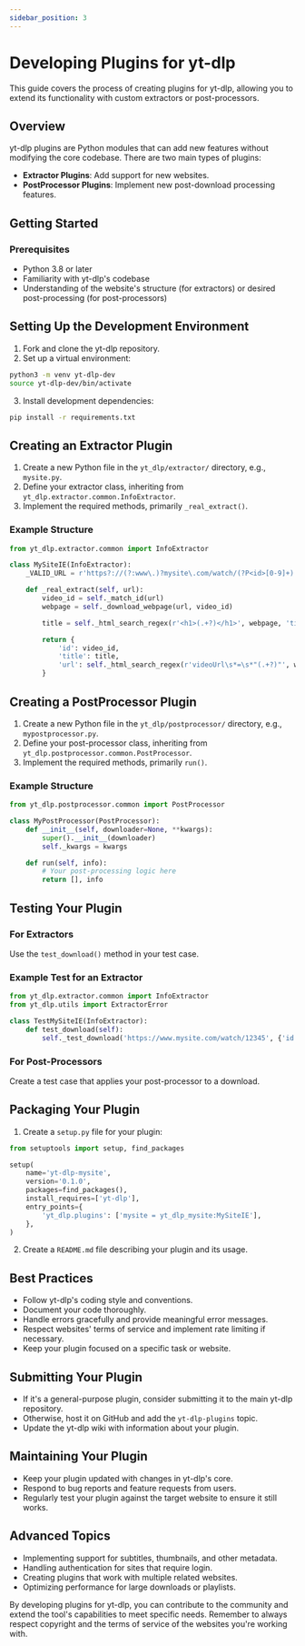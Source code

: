 ```yaml
---
sidebar_position: 3
---
```


# Developing Plugins for yt-dlp

This guide covers the process of creating plugins for yt-dlp, allowing you to extend its functionality with custom extractors or post-processors.

## Overview

yt-dlp plugins are Python modules that can add new features without modifying the core codebase. There are two main types of plugins:

- **Extractor Plugins**: Add support for new websites.
- **PostProcessor Plugins**: Implement new post-download processing features.

## Getting Started

### Prerequisites

- Python 3.8 or later
- Familiarity with yt-dlp's codebase
- Understanding of the website's structure (for extractors) or desired post-processing (for post-processors)

## Setting Up the Development Environment

1. Fork and clone the yt-dlp repository.
2. Set up a virtual environment:

```sh
python3 -m venv yt-dlp-dev
source yt-dlp-dev/bin/activate
```

3. Install development dependencies:

```sh
pip install -r requirements.txt
```

## Creating an Extractor Plugin

1. Create a new Python file in the `yt_dlp/extractor/` directory, e.g., `mysite.py`.
2. Define your extractor class, inheriting from `yt_dlp.extractor.common.InfoExtractor`.
3. Implement the required methods, primarily `_real_extract()`.

### Example Structure

```python
from yt_dlp.extractor.common import InfoExtractor

class MySiteIE(InfoExtractor):
    _VALID_URL = r'https?://(?:www\.)?mysite\.com/watch/(?P<id>[0-9]+)'

    def _real_extract(self, url):
        video_id = self._match_id(url)
        webpage = self._download_webpage(url, video_id)

        title = self._html_search_regex(r'<h1>(.+?)</h1>', webpage, 'title')

        return {
            'id': video_id,
            'title': title,
            'url': self._html_search_regex(r'videoUrl\s*=\s*"(.+?)"', webpage, 'video URL'),
        }
```

## Creating a PostProcessor Plugin

1. Create a new Python file in the `yt_dlp/postprocessor/` directory, e.g., `mypostprocessor.py`.
2. Define your post-processor class, inheriting from `yt_dlp.postprocessor.common.PostProcessor`.
3. Implement the required methods, primarily `run()`.

### Example Structure

```python
from yt_dlp.postprocessor.common import PostProcessor

class MyPostProcessor(PostProcessor):
    def __init__(self, downloader=None, **kwargs):
        super().__init__(downloader)
        self._kwargs = kwargs

    def run(self, info):
        # Your post-processing logic here
        return [], info
```

## Testing Your Plugin

### For Extractors

Use the `test_download()` method in your test case.

### Example Test for an Extractor

```python
from yt_dlp.extractor.common import InfoExtractor
from yt_dlp.utils import ExtractorError

class TestMySiteIE(InfoExtractor):
    def test_download(self):
        self._test_download('https://www.mysite.com/watch/12345', {'id': '12345', 'title': 'Test Video'})
```

### For Post-Processors

Create a test case that applies your post-processor to a download.

## Packaging Your Plugin

1. Create a `setup.py` file for your plugin:

```python
from setuptools import setup, find_packages

setup(
    name='yt-dlp-mysite',
    version='0.1.0',
    packages=find_packages(),
    install_requires=['yt-dlp'],
    entry_points={
        'yt_dlp.plugins': ['mysite = yt_dlp_mysite:MySiteIE'],
    },
)
```

2. Create a `README.md` file describing your plugin and its usage.

## Best Practices

- Follow yt-dlp's coding style and conventions.
- Document your code thoroughly.
- Handle errors gracefully and provide meaningful error messages.
- Respect websites' terms of service and implement rate limiting if necessary.
- Keep your plugin focused on a specific task or website.

## Submitting Your Plugin

- If it's a general-purpose plugin, consider submitting it to the main yt-dlp repository.
- Otherwise, host it on GitHub and add the `yt-dlp-plugins` topic.
- Update the yt-dlp wiki with information about your plugin.

## Maintaining Your Plugin

- Keep your plugin updated with changes in yt-dlp's core.
- Respond to bug reports and feature requests from users.
- Regularly test your plugin against the target website to ensure it still works.

## Advanced Topics

- Implementing support for subtitles, thumbnails, and other metadata.
- Handling authentication for sites that require login.
- Creating plugins that work with multiple related websites.
- Optimizing performance for large downloads or playlists.

By developing plugins for yt-dlp, you can contribute to the community and extend the tool's capabilities to meet specific needs. Remember to always respect copyright and the terms of service of the websites you're working with.
